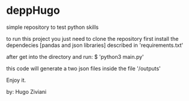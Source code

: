 # deppHugo
simple repository to test python skills

to run this project you just need to clone the repository
first install the dependecies [pandas and json libraries] described in 'requirements.txt'

after get into the directory and run:
$ 'python3 main.py'

this code will generate a two json files inside the file '/outputs'

Enjoy it.

by: Hugo Ziviani